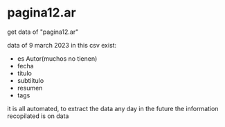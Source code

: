 # pagina12.ar
get data of "pagina12.ar" 


data of 9 march 2023
in this csv exist:
 - es Autor(muchos no tienen) 
 - fecha 
 - titulo 
 - subtiítulo 
 - resumen 
 - tags 
 
 
 
 it is all automated, to extract the data any day in the future
 the information recopilated is on data 
 
